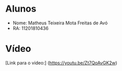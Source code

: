 # Alunos
- Nome: Matheus Teixeira Mota Freitas de Avó
- RA: 11201810436

# Vídeo
[Link para o video:] (https://youtu.be/Zt7QoAvGK2w)